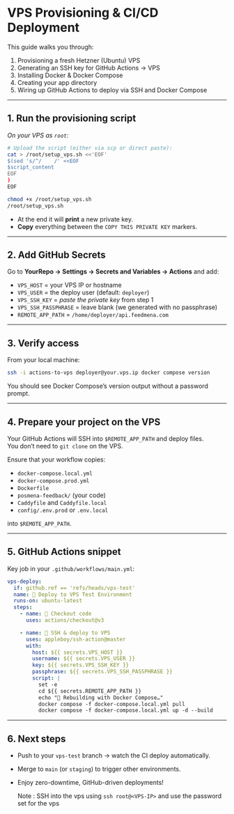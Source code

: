# VPS Provisioning & CI/CD Deployment

This guide walks you through:

1. Provisioning a fresh Hetzner (Ubuntu) VPS  
2. Generating an SSH key for GitHub Actions → VPS  
3. Installing Docker & Docker Compose  
4. Creating your app directory  
5. Wiring up GitHub Actions to deploy via SSH and Docker Compose  

---

## 1. Run the provisioning script

_On your VPS as `root`:_

```bash
# Upload the script (either via scp or direct paste):
cat > /root/setup_vps.sh <<'EOF'
$(sed 's/^/    /' <<EOF
$script_content
EOF
)
EOF

chmod +x /root/setup_vps.sh
/root/setup_vps.sh
```

- At the end it will **print** a new private key.  
- **Copy** everything between the `COPY THIS PRIVATE KEY` markers.

---

## 2. Add GitHub Secrets

Go to **YourRepo → Settings → Secrets and Variables → Actions** and add:

- `VPS_HOST` = your VPS IP or hostname  
- `VPS_USER` = the deploy user (default: `deployer`)  
- `VPS_SSH_KEY` = *paste the private key* from step 1  
- `VPS_SSH_PASSPHRASE` = leave blank (we generated with no passphrase)  
- `REMOTE_APP_PATH` = `/home/deployer/api.feedmena.com`  

---

## 3. Verify access

From your local machine:

```bash
ssh -i actions-to-vps deployer@your.vps.ip docker compose version
```

You should see Docker Compose’s version output without a password prompt.

---

## 4. Prepare your project on the VPS

Your GitHub Actions will SSH into `$REMOTE_APP_PATH` and deploy files.  
You don’t need to `git clone` on the VPS.

Ensure that your workflow copies:

- `docker-compose.local.yml`  
- `docker-compose.prod.yml`  
- `Dockerfile`  
- `posmena-feedback/` (your code)  
- `Caddyfile` and `Caddyfile.local`  
- `config/.env.prod` or `.env.local`  

into `$REMOTE_APP_PATH`.

---

## 5. GitHub Actions snippet

Key job in your `.github/workflows/main.yml`:

```yaml
vps-deploy:
  if: github.ref == 'refs/heads/vps-test'
  name: 🚀 Deploy to VPS Test Environment
  runs-on: ubuntu-latest
  steps:
    - name: 🚚 Checkout code
      uses: actions/checkout@v3

    - name: 🔑 SSH & deploy to VPS
      uses: appleboy/ssh-action@master
      with:
        host: ${{ secrets.VPS_HOST }}
        username: ${{ secrets.VPS_USER }}
        key: ${{ secrets.VPS_SSH_KEY }}
        passphrase: ${{ secrets.VPS_SSH_PASSPHRASE }}
        script: |
          set -e
          cd ${{ secrets.REMOTE_APP_PATH }}
          echo "🚀 Rebuilding with Docker Compose…"
          docker compose -f docker-compose.local.yml pull
          docker compose -f docker-compose.local.yml up -d --build
```

---

## 6. Next steps

- Push to your `vps-test` branch → watch the CI deploy automatically.  
- Merge to `main` (or `staging`) to trigger other environments.  
- Enjoy zero-downtime, GitHub-driven deployments!

  Note :
  SSH into the vps using `ssh root@<VPS-IP>` and use the password set for the vps
